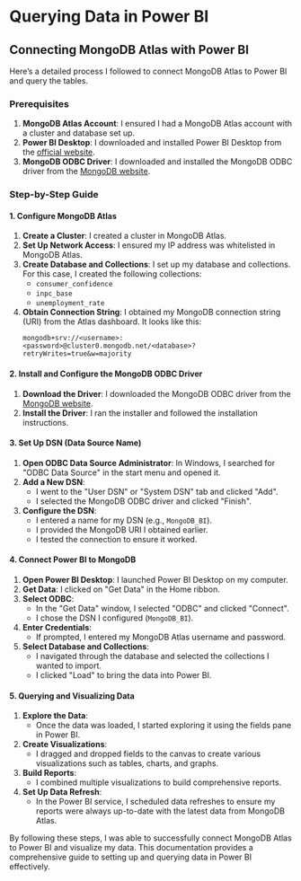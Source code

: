# Querying Data in Power BI

## Connecting MongoDB Atlas with Power BI

Here’s a detailed process I followed to connect MongoDB Atlas to Power BI and query the tables.

### Prerequisites

1. **MongoDB Atlas Account**: I ensured I had a MongoDB Atlas account with a cluster and database set up.
2. **Power BI Desktop**: I downloaded and installed Power BI Desktop from the [official website](https://powerbi.microsoft.com/desktop/).
3. **MongoDB ODBC Driver**: I downloaded and installed the MongoDB ODBC driver from the [MongoDB website](https://www.mongodb.com/try/download/odbc-driver).

### Step-by-Step Guide

#### 1. Configure MongoDB Atlas

1. **Create a Cluster**: I created a cluster in MongoDB Atlas.
2. **Set Up Network Access**: I ensured my IP address was whitelisted in MongoDB Atlas.
3. **Create Database and Collections**: I set up my database and collections. For this case, I created the following collections:
   - `consumer_confidence`
   - `inpc_base`
   - `unemployment_rate`
4. **Obtain Connection String**: I obtained my MongoDB connection string (URI) from the Atlas dashboard. It looks like this:
   ```plaintext
   mongodb+srv://<username>:<password>@cluster0.mongodb.net/<database>?retryWrites=true&w=majority
   ```

#### 2. Install and Configure the MongoDB ODBC Driver

1. **Download the Driver**: I downloaded the MongoDB ODBC driver from the [MongoDB website](https://www.mongodb.com/try/download/odbc-driver).
2. **Install the Driver**: I ran the installer and followed the installation instructions.

#### 3. Set Up DSN (Data Source Name)

1. **Open ODBC Data Source Administrator**: In Windows, I searched for "ODBC Data Source" in the start menu and opened it.
2. **Add a New DSN**:
   - I went to the "User DSN" or "System DSN" tab and clicked "Add".
   - I selected the MongoDB ODBC driver and clicked "Finish".
3. **Configure the DSN**:
   - I entered a name for my DSN (e.g., `MongoDB_BI`).
   - I provided the MongoDB URI I obtained earlier.
   - I tested the connection to ensure it worked.

#### 4. Connect Power BI to MongoDB

1. **Open Power BI Desktop**: I launched Power BI Desktop on my computer.
2. **Get Data**: I clicked on "Get Data" in the Home ribbon.
3. **Select ODBC**:
   - In the "Get Data" window, I selected "ODBC" and clicked "Connect".
   - I chose the DSN I configured (`MongoDB_BI`).
4. **Enter Credentials**:
   - If prompted, I entered my MongoDB Atlas username and password.
5. **Select Database and Collections**:
   - I navigated through the database and selected the collections I wanted to import.
   - I clicked "Load" to bring the data into Power BI.

#### 5. Querying and Visualizing Data

1. **Explore the Data**:
   - Once the data was loaded, I started exploring it using the fields pane in Power BI.
2. **Create Visualizations**:
   - I dragged and dropped fields to the canvas to create various visualizations such as tables, charts, and graphs.
3. **Build Reports**:
   - I combined multiple visualizations to build comprehensive reports.
4. **Set Up Data Refresh**:
   - In the Power BI service, I scheduled data refreshes to ensure my reports were always up-to-date with the latest data from MongoDB Atlas.

By following these steps, I was able to successfully connect MongoDB Atlas to Power BI and visualize my data. This documentation provides a comprehensive guide to setting up and querying data in Power BI effectively.